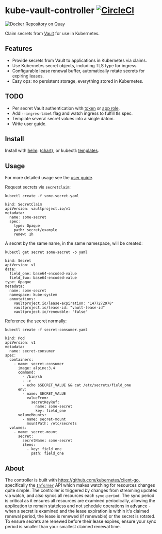# kube-vault-controller [![CircleCI](https://circleci.com/gh/roboll/kube-vault-controller.svg?style=svg)](https://circleci.com/gh/roboll/kube-vault-controller)

[![Docker Repository on Quay](https://quay.io/repository/roboll/kube-vault-controller/status "Docker Repository on Quay")](https://quay.io/repository/roboll/kube-vault-controller)

Claim secrets from [Vault](https://vaultproject.io) for use in Kubernetes.

## Features

* Provide secrets from Vault to applications in Kubernetes via claims.
* Use Kubernetes secret objects, including TLS type for ingress.
* Configurable lease renewal buffer, automatically rotate secrets for expiring leases.
* Easy ops: no persistent storage, everything stored in Kubernetes.


## TODO

* Per secret Vault authentication with [token](https://www.vaultproject.io/docs/auth/token.html) or [app role](https://www.vaultproject.io/docs/auth/approle.html).
* Add `--ingres-label` flag and watch ingress to fulfill tls spec.
* Template several secret values into a single datom.
* Write user guide.

## Install

Install with [helm](https://github.com/kubernetes/helm): ([chart](./deploy/chart)), or kubectl: [templates](./deploy/chart/templates/).

## Usage

For more detailed usage see the [user guide](docs/user-guide.md).

Request secrets via `secretclaim`:

`kubectl create -f some-secret.yaml`

```
kind: SecretClaim
apiVersion: vaultproject.io/v1
metadata:
  name: some-secret
  spec:
    type: Opaque
    path: secret/example
    renew: 1h
```

A secret by the same name, in the same namespace, will be created:

`kubectl get secret some-secret -o yaml`

```
kind: Secret
apiVersion: v1
data:
  field_one: base64-encoded-value
  field_two: base64-encoded-value
type: Opaque
metadata:
  name: some-secret
  namespace: kube-system
  annotations:
    vaultproject.io/lease-expiration: "1477272978"
    vaultproject.io/lease-id: "vault-lease-id"
    vaultproject.io/renewable: "false"
```

Reference the secret normally:

`kubectl create -f secret-consumer.yaml`

```
kind: Pod
apiVersion: v1
metadata:
  name: secret-consumer
spec:
  containers:
    - name: secret-consumer
      image: alpine:3.4
      command:
        - /bin/sh
        - -c
        - echo $SECRET_VALUE && cat /etc/secrets/field_one
      env:
        - name: SECRET_VALUE
          valueFrom:
            secretKeyRef:
              name: some-secret
              key: field_one
      volumeMounts:
        - name: secret-mount
          mountPath: /etc/secrets
  volumes:
    - name: secret-mount
      secret:
        secretName: some-secret
        items:
          - key: field_one
            path: field_one

```

## About

The controller is built with https://github.com/kubernetes/client-go, specifically the [`Informer`](https://github.com/kubernetes/client-go/blob/c72e2838b9cfac95603049d57c9abba12e587fff/tools/cache/controller.go#L196) API which makes watching for resources changes quite simple. The controller is triggered by changes from streaming updates via watch, and also syncs all resources each `sync-period`. The sync period is critical as it ensures all resources are examined periodically, allowing the application to remain stateless and not schedule operations in advance - when a secret is examined and the lease expiration is within it's claimed renewal period, the lease is renewed (if renewable) or the secret is rotated. To ensure secrets are renewed before their lease expires, ensure your sync period is smaller than your smallest claimed renewal time.
